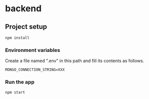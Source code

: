 # backend

## Project setup
```
npm install
```
### Environment variables
Create a file named ".env" in this path and fill its contents as follows.
```dotenv
MONGO_CONNECTION_STRING=XXX
```

### Run the app
```
npm start
```